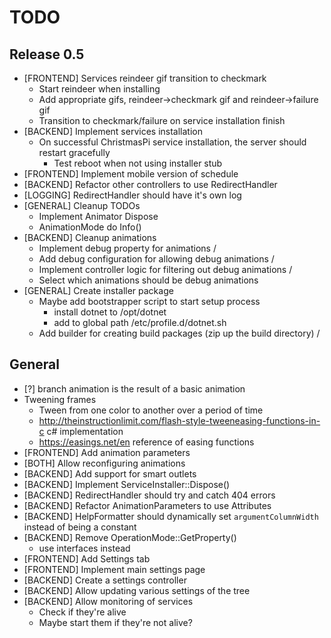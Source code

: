 ﻿# TODO

## Release 0.5
- [FRONTEND] Services reindeer gif transition to checkmark
	- Start reindeer when installing
	- Add appropriate gifs, reindeer->checkmark gif and reindeer->failure gif
	- Transition to checkmark/failure on service installation finish
- [BACKEND] Implement services installation
	- On successful ChristmasPi service installation, the server should restart gracefully
		- Test reboot when not using installer stub
- [FRONTEND] Implement mobile version of schedule
- [BACKEND] Refactor other controllers to use RedirectHandler
- [LOGGING] RedirectHandler should have it's own log
- [GENERAL] Cleanup TODOs
	- Implement Animator Dispose
	- AnimationMode do Info()
- [BACKEND] Cleanup animations
	- Implement debug property for animations /
	- Add debug configuration for allowing debug animations /
	- Implement controller logic for filtering out debug animations /
	- Select which animations should be debug animations
- [GENERAL] Create installer package
	- Maybe add bootstrapper script to start setup process
		- install dotnet to /opt/dotnet
		- add to global path /etc/profile.d/dotnet.sh
	- Add builder for creating build packages (zip up the build directory) /

## General
- [?] branch animation is the result of a basic animation
- Tweening frames
	- Tween from one color to another over a period of time
	- http://theinstructionlimit.com/flash-style-tweeneasing-functions-in-c c# implementation
	- https://easings.net/en reference of easing functions
- [FRONTEND] Add animation parameters
- [BOTH] Allow reconfiguring animations
- [BACKEND] Add support for smart outlets
- [BACKEND] Implement ServiceInstaller::Dispose()
- [BACKEND] RedirectHandler should try and catch 404 errors
- [BACKEND] Refactor AnimationParameters to use Attributes
- [BACKEND] HelpFormatter should dynamically set `argumentColumnWidth` instead of being a constant
- [BACKEND] Remove OperationMode::GetProperty()
	- use interfaces instead
- [FRONTEND] Add Settings tab
- [FRONTEND] Implement main settings page
- [BACKEND] Create a settings controller
- [BACKEND] Allow updating various settings of the tree
- [BACKEND] Allow monitoring of services
	- Check if they're alive
	- Maybe start them if they're not alive?
